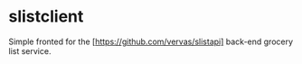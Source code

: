 slistclient
===========

Simple fronted for the [https://github.com/vervas/slistapi] back-end grocery list service.
